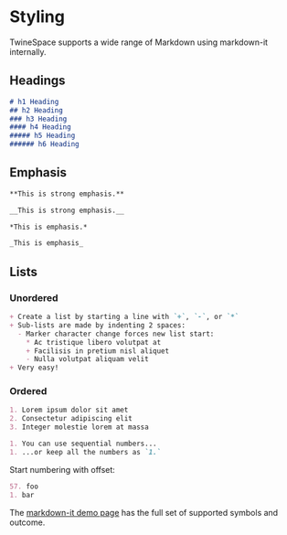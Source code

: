 # Styling

TwineSpace supports a wide range of Markdown using markdown-it internally.

## Headings

```markdown
# h1 Heading
## h2 Heading
### h3 Heading
#### h4 Heading
##### h5 Heading
###### h6 Heading
```

## Emphasis

```markdown
**This is strong emphasis.**

__This is strong emphasis.__

*This is emphasis.*

_This is emphasis_
```

## Lists

### Unordered

```markdown
+ Create a list by starting a line with `+`, `-`, or `*`
+ Sub-lists are made by indenting 2 spaces:
  - Marker character change forces new list start:
    * Ac tristique libero volutpat at
    + Facilisis in pretium nisl aliquet
    - Nulla volutpat aliquam velit
+ Very easy!
```

### Ordered

```markdown
1. Lorem ipsum dolor sit amet
2. Consectetur adipiscing elit
3. Integer molestie lorem at massa
```

```markdown
1. You can use sequential numbers...
1. ...or keep all the numbers as `1.`
```

Start numbering with offset:

```markdown
57. foo
1. bar
```

The [markdown-it demo page](https://markdown-it.github.io/) has the full set of supported symbols and outcome.
